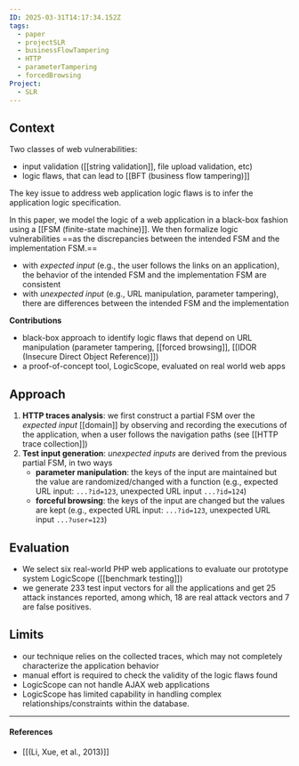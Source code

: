 ```yaml
---
ID: 2025-03-31T14:17:34.152Z
tags:
  - paper
  - projectSLR
  - businessFlowTampering
  - HTTP
  - parameterTampering
  - forcedBrowsing
Project:
  - SLR
---
```

## Context

Two classes of web vulnerabilities:
- input validation ([[string validation]], file upload validation, etc)
- logic flaws, that can lead to [[BFT (business flow tampering)]]

The key issue to address web application logic flaws is to infer the application logic specification.

In this paper, we model the logic of a web application in a black-box fashion using a [[FSM (finite-state machine)]]. We then formalize logic vulnerabilities ==as the discrepancies between the intended FSM and the implementation FSM.==
- with *expected input* (e.g., the user follows the links on an application), the behavior of the intended FSM and the implementation FSM are consistent
- with *unexpected input* (e.g., URL manipulation, parameter tampering), there are differences between the intended FSM and the implementation

**Contributions**
- black-box approach to identify logic flaws that depend on URL manipulation (parameter tampering, [[forced browsing]], [[IDOR (Insecure Direct Object Reference)]])
- a proof-of-concept tool, LogicScope, evaluated on real world web apps

## Approach

1. **HTTP traces analysis**: we first construct a partial FSM over the *expected input* [[domain]] by observing and recording the executions of the application, when a user follows the navigation paths (see [[HTTP trace collection]])
2. **Test input generation**: *unexpected inputs* are derived from the previous partial FSM, in two ways
	- **parameter manipulation**: the keys of the input are maintained but the value are randomized/changed with a function (e.g., expected URL input: `...?id=123`, unexpected URL input `...?id=124`)
	- **forceful browsing**: the keys of the input are changed but the values are kept (e.g., expected URL input: `...?id=123`, unexpected URL input `...?user=123`)

## Evaluation

- We select six real-world PHP web applications to evaluate our prototype system LogicScope ([[benchmark testing]])
- we generate 233 test input vectors for all the applications and get 25 attack instances reported, among which, 18 are real attack vectors and 7 are false positives.

## Limits

- our technique relies on the collected traces, which may not completely characterize the application behavior
- manual effort is required to check the validity of the logic flaws found
- LogicScope can not handle AJAX web applications
- LogicScope has limited capability in handling complex relationships/constraints within the database.

---
#### References
- [[(Li, Xue, et al., 2013)]]
